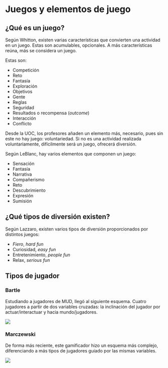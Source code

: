 # Juegos y elementos de juego

## ¿Qué es un juego?

Según Whitton, existen varias características que convierten una actividad en un juego. Estas son acumulables, opcionales. A más características reúna, más se considera un juego.

Estas son:

* Competición
* Reto
* Fantasía
* Exploración
* Objetivos
* Gente
* Reglas
* Seguridad
* Resultados o recompensa (_outcome_)
* Interacción
* Conflicto

Desde la UOC, los profesores añaden un elemento más, necesario, pues sin este no hay juego: voluntariedad. Si no es una actividad realizada voluntariamente, difícilmente será un juego, ofrecerá diversión.

Según LeBlanc, hay varios elementos que componen un juego:

* Sensación
* Fantasía
* Narrativa
* Compañerismo
* Reto
* Descubrimiento
* Expresión
* Sumisión

## ¿Qué tipos de diversión existen?

Según Lazzaro, existen varios tipos de diversión proporcionados por distintos juegos:

* _Fiero_, _hard fun_
* Curiosidad, _easy fun_
* Entretenimiento, _people fun_
* Relax, _serious fun_

## Tipos de jugador

### Bartle

Estudiando a jugadores de MUD, llegó al siguiente esquema. Cuatro jugadores a partir de dos variables cruzadas: la inclinación del jugador por actuar/interactuar y hacia mundo/jugadores.

![](http://bizfest.files.wordpress.com/2013/01/bartle.png)

### Marczewski

De forma más reciente, este gamificador hizo un esquema más complejo, diferenciando a más tipos de jugadores guiado por las mismas variables.

![](http://repignite.com/wp-content/uploads/2014/07/andrzej-marczewski-player-types.jpg)
